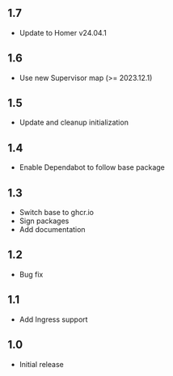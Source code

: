 ## 1.7
- Update to Homer v24.04.1
## 1.6
- Use new Supervisor map (>= 2023.12.1)
## 1.5
- Update and cleanup initialization
## 1.4
- Enable Dependabot to follow base package
## 1.3
- Switch base to ghcr.io
- Sign packages
- Add documentation
## 1.2
- Bug fix
## 1.1
- Add Ingress support
## 1.0
- Initial release
